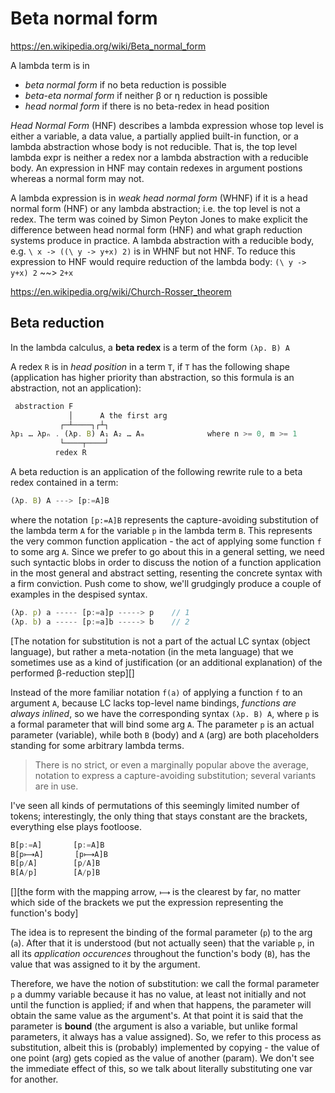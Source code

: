 # Beta normal form

https://en.wikipedia.org/wiki/Beta_normal_form

A lambda term is in
* *beta normal form*     if no beta reduction is possible
* *beta-eta normal form* if neither β or η reduction is possible
* *head normal form*     if there is no beta-redex in head position


*Head Normal Form* (HNF) describes a lambda expression whose top level is either a variable, a data value, a partially applied built-in function, or a lambda abstraction whose body is not reducible. That is, the top level lambda expr is neither a redex nor a lambda abstraction with a reducible body. An expression in HNF may contain redexes in argument postions whereas a normal form may not.

A lambda expression is in *weak head normal form* (WHNF) if it is a head normal form (HNF) or any lambda abstraction; i.e. the top level is not a redex. The term was coined by Simon Peyton Jones to make explicit the difference between head normal form (HNF) and what graph reduction systems produce in practice. A lambda abstraction with a reducible body, e.g. `\ x -> ((\ y -> y+x) 2)` is in WHNF but not HNF. To reduce this expression to HNF would require reduction of the lambda body: `(\ y -> y+x) 2` ~~> `2+x`

https://en.wikipedia.org/wiki/Church-Rosser_theorem


## Beta reduction

In the lambda calculus, a **beta redex** is a term of the form `(λp. B) A`

A redex `R` is in *head position* in a term `T`, if `T` has the following shape (application has higher priority than abstraction, so this formula is an abstraction, not an application):

```js
 abstraction F
             │      A the first arg
           ┌─┴────┐┌┴┐
λp₁ … λpₙ . (λp. B) A₁ A₂ … Aₘ              where n >= 0, m >= 1
           └────┬────┘
          redex R
```

A beta reduction is an application of the following rewrite rule to a beta redex contained in a term:

```js
(λp. B) A ---> [p:=A]B
```

where the notation `[p:=A]B` represents the capture-avoiding substitution of the lambda term `A` for the variable `p` in the lambda term `B`. This represents the very common function application - the act of applying some function `f` to some arg `A`. Since we prefer to go about this in a general setting, we need such syntactic blobs in order to discuss the notion of a function application in the most general and abstract setting, resenting the concrete syntax with a firm conviction. Push come to show, we'll grudgingly produce a couple of examples in the despised syntax.

```js
(λp. p) a ----- [p:=a]p -----> p    // 1
(λp. b) a ----- [p:=a]b -----> b    // 2
```

[The notation for substitution is not a part of the actual LC syntax (object language), but rather a meta-notation (in the meta language) that we sometimes use as a kind of justification (or an additional explanation) of the performed β-reduction step][]


Instead of the more familiar notation `f(a)` of applying a function `f` to an argument `A`, because LC lacks top-level name bindings, *functions are always inlined*, so we have the corresponding syntax `(λp. B) A`, where `p` is a formal parameter that will bind some arg `A`. The parameter `p` is an actual parameter (variable), while both `B` (body) and `A` (arg) are both placeholders standing for some arbitrary lambda terms.

> There is no strict, or even a marginally popular above the average, notation to express a capture-avoiding substitution; several variants are in use.

I've seen all kinds of permutations of this seemingly limited number of tokens; interestingly, the only thing that stays constant are the brackets, everything else plays footloose.

```js
B[p:=A]       [p:=A]B
B[p⟼A]       [p⟼A]B
B[p/A]        [p/A]B
B[A/p]        [A/p]B
```


[][the form with the mapping arrow, `⟼` is the clearest by far, no matter which side of the brackets we put the expression representing the function's body]

The idea is to represent the binding of the formal parameter (`p`) to the arg (`a`). After that it is understood (but not actually seen) that the variable `p`, in all its *application occurences* throughout the function's body (`B`), has the value that was assigned to it by the argument.

Therefore, we have the notion of substitution: we call the formal parameter `p` a dummy variable because it has no value, at least not initially and not until the function is applied; if and when that happens, the parameter will obtain the same value as the argument's. At that point it is said that the parameter is **bound** (the argument is also a variable, but unlike formal parameters, it always has a value assigned). So, we refer to this process as substitution, albeit this is (probably) implemented by copying - the value of one point (arg) gets copied as the value of another (param). We don't see the immediate effect of this, so we talk about literally substituting one var for another.
